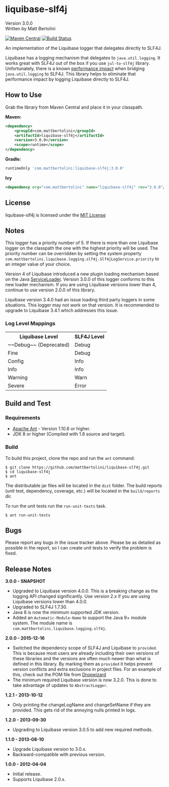 # liquibase-slf4j
Version 3.0.0<br/>
Written by Matt Bertolini

[![Maven Central](https://img.shields.io/maven-central/v/com.mattbertolini/liquibase-slf4j.svg?label=Maven%20Central)](https://search.maven.org/search?q=g:%22com.mattbertolini%22%20AND%20a:%22liquibase-slf4j%22)
[![Build Status](https://travis-ci.org/mattbertolini/liquibase-slf4j.svg?branch=master)](https://travis-ci.org/mattbertolini/liquibase-slf4j)

An implementation of the Liquibase logger that delegates directly to SLF4J.

Liquibase has a logging mechanism that delegates to `java.util.logging`. It works great with SLF4J out of the box if 
you use `jul-to-slf4j` library. Unfortunately, there is a known 
[performance impact](http://www.slf4j.org/legacy.html#jul-to-slf4j) when bridging `java.util.logging` to SLF4J. This 
library helps to eliminate that performance impact by logging Liquibase directly to SLF4J. 

## How to Use
Grab the library from Maven Central and place it in your classpath.

**Maven:**

```xml
<dependency>
    <groupId>com.mattbertolini</groupId>
    <artifactId>liquibase-slf4j</artifactId>
    <version>3.0.0</version>
    <scope>runtime</scope>
</dependency>
```

**Gradle:**

```groovy
runtimeOnly 'com.mattbertolini:liquibase-slf4j:3.0.0'
```

**Ivy**

```xml
<dependency org="com.mattbertolini" name="liquibase-slf4j" rev="3.0.0"/>
```

## License
liquibase-slf4j is licensed under the [MIT License](http://www.opensource.org/licenses/mit-license.php)

## Notes
This logger has a priority number of 5. If there is more than one Liquibase logger on the classpath the one with the
highest priority will be used. The priority number can be overridden by setting the system property 
`com.mattbertolini.liquibase.logging.slf4j.Slf4jLogService.priority` to an integer value of your choice.

Version 4 of Liquibase introduced a new plugin loading mechanism based on the Java 
[ServiceLoader](https://docs.oracle.com/javase/8/docs/api/java/util/ServiceLoader.html). Version 3.0.0 of this logger 
conforms to this new loader mechanism. If you are using Liquibase versions lower than 4, continue to use version 2.0.0 
of this library.

Liquibase version 3.4.0 had an issue loading third party loggers in some situations. This logger may not work on that 
version. It is recommended to upgrade to Liquibase 3.4.1 which addresses this issue.

### Log Level Mappings

<table>
    <tr>
        <th>Liquibase Level</th>
        <th>SLF4J Level</th>
    </tr>
    <tr>
        <td>~~Debug~~ (Deprecated)</td>
        <td>Debug</td>
    </tr>
    <tr>
        <td>Fine</td>
        <td>Debug</td>
    </tr>
    <tr>
        <td>Config</td>
        <td>Info</td>
    </tr>
    <tr>
        <td>Info</td>
        <td>Info</td>
    </tr>
    <tr>
        <td>Warning</td>
        <td>Warn</td>
    </tr>
    <tr>
        <td>Severe</td>
        <td>Error</td>
    </tr>
</table>

## Build and Test
### Requirements
* [Apache Ant](http://ant.apache.org/) - Version 1.10.6 or higher.
* JDK 8 or higher (Compiled with 1.8 source and target).

### Build
To build this project, clone the repo and run the ```ant``` command:
```
$ git clone https://github.com/mattbertolini/liquibase-slf4j.git
$ cd liquibase-slf4j
$ ant
```

The distributable jar files will be located in the ```dist``` folder. The build reports (unit test, dependency,
coverage, etc.) will be located in the ```build/reports``` dir.

To run the unit tests run the ```run-unit-tests``` task.
```
$ ant run-unit-tests
```

## Bugs
Please report any bugs in the issue tracker above. Please be as detailed as possible in the report, so I can create
unit tests to verify the problem is fixed.

## Release Notes

**3.0.0 - SNAPSHOT**

- Upgraded to Liquibase version 4.0.0. This is a breaking change as the logging API changed significantly. Use version 
2.x if you are using Liquibase versions lower than 4.0.0.
- Upgraded to SLF4J 1.7.30.
- Java 8 is now the minimum supported JDK version.
- Added an `Automatic-Module-Name` to support the Java 9+ module system. The module name is `com.mattbertolini.liquibase.logging.slf4j`.


**2.0.0 - 2015-12-16**

* Switched the dependency scope of SLF4J and Liquibase to `provided`. This is because most users are already including 
  their own versions of these libraries and the versions are often much newer than what is defined in this library. By 
  marking them as `provided` it helps prevent version conflicts and extra exclusions in project files. For an example of 
  this, check out the POM file from [Dropwizard](https://github.com/dropwizard/dropwizard/blob/a0bdb73053872e73762af4f940b893f78a363c2e/dropwizard-bom/pom.xml#L145-L159)
* The minimum required Liquibase version is now 3.2.0. This is done to take advantage of updates to `AbstractLogger`.

**1.2.1 - 2013-10-12**

* Only printing the changeLogName and changeSetName if they are provided. This gets rid of the annoying nulls printed
in logs.

**1.2.0 - 2013-09-30**

* Upgrading to Liquibase version 3.0.5 to add new required methods.

**1.1.0 - 2013-08-10**

* Upgrade Liquibase version to 3.0.x.
* Backward-compatible with previous version.

**1.0.0 - 2012-04-04**

* Initial release.
* Supports Liquibase 2.0.x.
